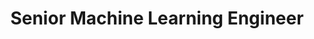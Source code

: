 ---
# Feel free to add content and custom Front Matter to this file.
# To modify the layout, see https://jekyllrb.com/docs/themes/#overriding-theme-defaults
title: Senior Machine Learning Engineer
site.author.name: ASOS Data Science
layout: post
excerpt: As an Engineering Manager – Machine Learning at ASOS, your primary responsibility is to the people you manage ensuring they grow as engineers, assisting them in their personal and professional development and of course ensuring they are having a great time at ASOS. You will be carrying out line management responsibilities for several engineers across multiple teams including catch ups, reviews and personal development planning.
link: https://jobs.smartrecruiters.com/ASOS/743999831769787-engineering-manager-machine-learning
---
